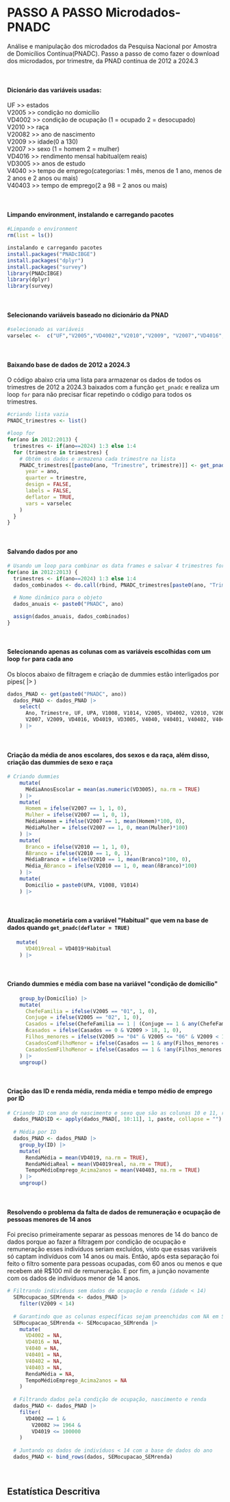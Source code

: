 # **PASSO A PASSO Microdados-PNADC**

Análise e manipulação dos microdados da Pesquisa Nacional por Amostra de Domicílios Contínua(PNADC). Passo a passo de como fazer o download dos microdados, por trimestre, da PNAD contínua de 2012 a 2024.3

<br>

#### **Dicionário das variáveis usadas:**

UF \>\> estados\
V2005 \>\> condição no domicílio\
VD4002 \>\> condição de ocupação (1 = ocupado 2 = desocupado)\
V2010 \>\> raça\
V20082 \>\> ano de nascimento\
V2009 \>\> idade(0 a 130)\
V2007 \>\> sexo (1 = homem 2 = mulher)\
VD4016 \>\> rendimento mensal habitual(em reais)\
VD3005 \>\> anos de estudo\
V4040 \>\> tempo de emprego(categorias: 1 mês, menos de 1 ano, menos de 2 anos e 2 anos ou mais)\
V40403 \>\> tempo de emprego(2 a 98 = 2 anos ou mais)


<br>

#### **Limpando environment, instalando e carregando pacotes**

```R
#Limpando o environment
rm(list = ls())

instalando e carregando pacotes
install.packages("PNADcIBGE")
install.packages("dplyr")
install.packages("survey")
library(PNADcIBGE)
library(dplyr)
library(survey)
```
<br>

#### **Selecionando variáveis baseado no dicionário da PNAD**

``` R
#selecionado as variáveis
varselec <-  c("UF","V2005","VD4002","V2010","V2009", "V2007","VD4016", "VD4019", "VD3005","V4040","V40401","V40402", "V40403", "V20082")
```
<br>

#### **Baixando base de dados de 2012 a 2024.3**
O código abaixo cria uma lista para armazenar os dados de todos os trimestres de 2012 a 2024.3 baixados com a função `get_pnadc`
e realiza um loop `for` para não precisar ficar repetindo o código para todos os trimestres.

``` R
#criando lista vazia
PNADC_trimestres <- list()

#loop for
for(ano in 2012:2013) {
  trimestres <- if(ano==2024) 1:3 else 1:4
  for (trimestre in trimestres) {
    # Obtém os dados e armazena cada trimestre na lista
    PNADC_trimestres[[paste0(ano, "Trimestre", trimestre)]] <- get_pnadc(
      year = ano,
      quarter = trimestre,
      design = FALSE,
      labels = FALSE,
      deflator = TRUE,
      vars = varselec
    )
  }
}
```
<br>

#### **Salvando dados por ano**
```R
# Usando um loop para combinar os data frames e salvar 4 trimestres formando um ano
for(ano in 2012:2013) {
  trimestres <- if(ano==2024) 1:3 else 1:4
  dados_combinados <- do.call(rbind, PNADC_trimestres[paste0(ano, "Trimestre", trimestres)])

  # Nome dinâmico para o objeto
  dados_anuais <- paste0("PNADC", ano)

  assign(dados_anuais, dados_combinados)
}

```

<br>


#### **Selecionando apenas as colunas com as variáveis escolhidas com um loop `for` para cada ano**
Os blocos abaixo de filtragem e criação de dummies estão interligados por pipes( |> )
``` R
dados_PNAD <- get(paste0("PNADC", ano))
  dados_PNAD <- dados_PNAD |> 
    select(
      Ano, Trimestre, UF, UPA, V1008, V1014, V2005, VD4002, V2010, V20082, 
      V2007, V2009, VD4016, VD4019, VD3005, V4040, V40401, V40402, V40403, Habitual
    ) |> 
```
<br>

#### **Criação da média de anos escolares, dos sexos e da raça, além disso, criação das dummies de sexo e raça**

``` R
# Criando dummies
    mutate(
      MédiaAnosEscolar = mean(as.numeric(VD3005), na.rm = TRUE)
    ) |> 
    mutate(
      Homem = ifelse(V2007 == 1, 1, 0),
      Mulher = ifelse(V2007 == 1, 0, 1),
      MédiaHomem = ifelse(V2007 == 1, mean(Homem)*100, 0),
      MédiaMulher = ifelse(V2007 == 1, 0, mean(Mulher)*100)
    ) |> 
    mutate(
      Branco = ifelse(V2010 == 1, 1, 0),
      ñBranco = ifelse(V2010 == 1, 0, 1),
      MédiaBranco = ifelse(V2010 == 1, mean(Branco)*100, 0),
      Média_ñBranco = ifelse(V2010 == 1, 0, mean(ñBranco)*100)
    ) |> 
    mutate(
      Domicílio = paste0(UPA, V1008, V1014)
    ) |>
```
<br>

#### **Atualização monetária com a variável "Habitual" que vem na base de dados quando `get_pnadc(deflator = TRUE)`**

``` R
   mutate(
      VD4019real = VD4019*Habitual
    ) |> 
```
<br>

#### **Criando dummies e média com base na variável "condição de domicílio"**

``` R
    group_by(Domicílio) |>
    mutate(
      ChefeFamilia = ifelse(V2005 == "01", 1, 0),
      Conjuge = ifelse(V2005 == "02", 1, 0),
      Casados = ifelse(ChefeFamilia == 1 | (Conjuge == 1 & any(ChefeFamilia == 1)), 1, 0),
      ñcasados = ifelse(Casados == 0 & V2009 > 18, 1, 0),
      Filhos_menores = ifelse(V2005 >= "04" & V2005 <= "06" & V2009 < 18, 1, 0),
      CasadosComFilhoMenor = ifelse(Casados == 1 & any(Filhos_menores == 1), 1, 0),
      CasadosSemFilhoMenor = ifelse(Casados == 1 & !any(Filhos_menores == 1), 1, 0)
    ) |>
    ungroup()
```
<br>

#### **Criação das ID e renda média, renda média e tempo médio de emprego por ID**

``` R
# Criando ID com ano de nascimento e sexo que são as colunas 10 e 11, respectivamente
  dados_PNAD$ID <- apply(dados_PNAD[, 10:11], 1, paste, collapse = "")
  
  # Média por ID
  dados_PNAD <- dados_PNAD |> 
    group_by(ID) |> 
    mutate(
      RendaMédia = mean(VD4019, na.rm = TRUE),
      RendaMédiaReal = mean(VD4019real, na.rm = TRUE),
      TempoMédioEmprego_Acima2anos = mean(V40403, na.rm = TRUE)
    ) |> 
    ungroup()
```

<br>

#### **Resolvendo o problema da falta de dados de remuneração e ocupação de pessoas menores de 14 anos**
Foi preciso primeiramente separar as pessoas menores de 14 do banco de dados porque ao fazer 
a filtragem por condição de ocupação e remuneração esses indivíduos seriam excluídos, visto 
que essas variáveis só captam indivíduos com 14 anos ou mais. Então, após esta separação foi feito o filtro
somente para pessoas ocupadas, com 60 anos ou menos e que recebem até R$100 mil de remuneração. 
E por fim, a junção novamente com os dados de indivíduos menor de 14 anos.
``` R
# Filtrando indivíduos sem dados de ocupação e renda (idade < 14)
  SEMocupacao_SEMrenda <- dados_PNAD |> 
    filter(V2009 < 14)
  
  # Garantindo que as colunas específicas sejam preenchidas com NA em SEMocupacao_SEMrenda
  SEMocupacao_SEMrenda <- SEMocupacao_SEMrenda |> 
    mutate(
      VD4002 = NA,
      VD4016 = NA,
      V4040 = NA,
      V40401 = NA,
      V40402 = NA,
      V40403 = NA,
      RendaMédia = NA,
      TempoMédioEmprego_Acima2anos = NA
    )
  
  # Filtrando dados pela condição de ocupação, nascimento e renda
  dados_PNAD <- dados_PNAD |> 
    filter(
      VD4002 == 1 &
        V20082 >= 1964 &
        VD4019 <= 100000
    )
  
  # Juntando os dados de indivíduos < 14 com a base de dados do ano
  dados_PNAD <- bind_rows(dados, SEMocupacao_SEMrenda)
```
<br>

## Estatística Descritiva
